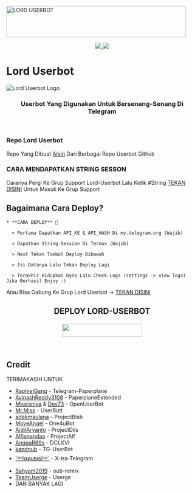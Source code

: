 <a href="https://cooltext.com"><img src="https://images.cooltext.com/5501763.gif" width="473" height="82" alt="LORD USERBOT" /></a>


<p align="center">
  <a href="https://github.com/Zora24/Lord-Userbot/fork">
    <img src="https://img.shields.io/github/forks/Zora24/Lord-Userbot?label=Fork&style=social">
    
  </a>
  <a href="https://github.com/Zora24/Lord-Userbot">
    <img src="https://img.shields.io/github/stars/Zora24/Lord-Userbot?style=social">
  </a>
</p>  

# Lord Userbot
![Lord Userbot Logo](https://telegra.ph/file/62dc59b2013a48f9cc8f3.jpg)

<h3 align="center">Userbot Yang Digunakan Untuk Bersenang-Senang Di Telegram</h3>
<p align="center">&nbsp;</p>

### Repo Lord Userbot
Repo Yang Dibuat [Alvin](https://t.me/liualvinas) Dari Berbagai Repo Userbot Github 


### CARA MENDAPATKAN STRING SESSON

Caranya Pergi Ke Grup Support Lord-Userbot Lalu Ketik #String [TEKAN DISINI](https://t.me/LordUserbot_Group) Untuk Masuk Ke Grup Support

## Bagaimana Cara Deploy?

```
* **CARA DEPLOY** 🔧

  > Pertama Dapatkan API_KE & API_HASH Di my.telegram.org (Wajib)

  > Dapatkan String Session Di Termux (Wajib)

  > Next Tekan Tombol Deploy Dibawah

  > Isi Datanya Lalu Tekan Deploy Lagi

  > Terakhir Hidupkan Dyno Lalu Check Logs (settings -> view logs) Jika Berhasil Enjoy :)
```
Atau Bisa Gabung Ke Grup Lord Userbot -> [TEKAN DISINI](https://t.me/LordUserbot_Group)
## <p align="center">DEPLOY LORD-USERBOT</p>


<p align="center"><a href="https://heroku.com/deploy?template=https://github.com/ridho17-ind/Lord-Userbot"> <img src="https://img.shields.io/badge/Deploy%20Ke%20Heroku-magenta?style=flat&logo=heroku" width="210" height="34.45" /></a></p>

<br>
</p>

## Credit
TERIMAKASIH UNTUK

*   [RaphielGang](https://github.com/RaphielGang) - Telegram-Paperplane
*   [AvinashReddy3108](https://github.com/AvinashReddy3108) - PaperplaneExtended
*   [Mkaraniya](https://github.com/mkaraniya) & [Dev73](https://github.com/Devp73) - OpenUserBot
*   [Mr.Miss](https://github.com/keselekpermen69) - UserButt
*   [adekmaulana](https://github.com/adekmaulana) - ProjectBish
*   [MoveAngel](https://github.com/MoveAngel) - One4uBot
*   [AidilAryanto](https://github.com/aidilaryanto) - ProjectDils 
*   [Alfianandaa](https://github.com/alfianandaa/ProjectAlf) - ProjectAlf
*   [AnggaR69s](https://github.com/GengKapak/DCLXVI) - DCLXVI
*   [kandnub](https://github.com/kandnub) - TG-UserBot
*   [༺αиυвιѕ༻](https://github.com/Dark-Princ3) - X-tra-Telegram
*   [Sahyam2019](https://github.com/sahyam2019/oub-remix) - oub-remix
*   [TeamUserge](https://github.com/UsergeTeam/Userge) - Userge
*   DAN BANYAK LAGI 
